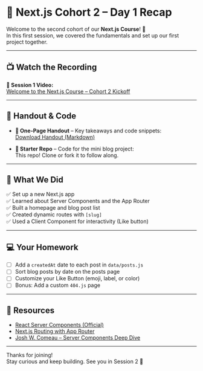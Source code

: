 
# 🧠 Next.js Cohort 2 – Day 1 Recap

Welcome to the second cohort of our **Next.js Course**! 🎉  
In this first session, we covered the fundamentals and set up our first project together.

---

## 📺 Watch the Recording  
**📌 Session 1 Video:**  
[Welcome to the Next.js Course – Cohort 2 Kickoff](https://youtu.be/pQqD5arWAGg)

---

## 📝 Handout & Code

- **📄 One-Page Handout** – Key takeaways and code snippets:  
  [Download Handout (Markdown)](https://github.com/Yosolita1978/NextJsCohort2/blob/main/nextjs-mini-blog-handout.md)

- **📁 Starter Repo** – Code for the mini blog project:  
  This repo! Clone or fork it to follow along.

---

## 🚀 What We Did

✅ Set up a new Next.js app  
✅ Learned about Server Components and the App Router  
✅ Built a homepage and blog post list  
✅ Created dynamic routes with `[slug]`  
✅ Used a Client Component for interactivity (Like button)

---

## 💻 Your Homework

- [ ] Add a `createdAt` date to each post in `data/posts.js`
- [ ] Sort blog posts by date on the posts page
- [ ] Customize your Like Button (emoji, label, or color)
- [ ] Bonus: Add a custom `404.js` page

---

## 🧩 Resources

- [React Server Components (Official)](https://react.dev/reference/rsc/server-components)
- [Next.js Routing with App Router](https://nextjs.org/docs/app/building-your-application/routing)
- [Josh W. Comeau – Server Components Deep Dive](https://www.joshwcomeau.com/react/server-components/)

---

Thanks for joining!  
Stay curious and keep building. See you in Session 2 🚀
